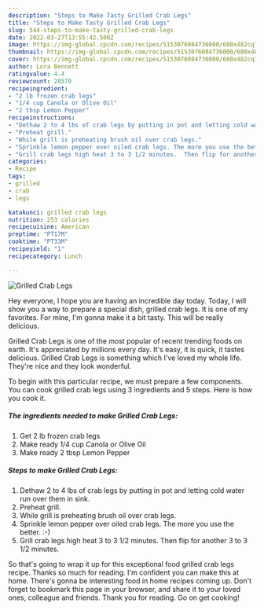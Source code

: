 ```yaml
---
description: "Steps to Make Tasty Grilled Crab Legs"
title: "Steps to Make Tasty Grilled Crab Legs"
slug: 544-steps-to-make-tasty-grilled-crab-legs
date: 2022-03-27T13:55:42.500Z
image: https://img-global.cpcdn.com/recipes/5153076084736000/680x482cq70/grilled-crab-legs-recipe-main-photo.jpg
thumbnail: https://img-global.cpcdn.com/recipes/5153076084736000/680x482cq70/grilled-crab-legs-recipe-main-photo.jpg
cover: https://img-global.cpcdn.com/recipes/5153076084736000/680x482cq70/grilled-crab-legs-recipe-main-photo.jpg
author: Lora Bennett
ratingvalue: 4.4
reviewcount: 28570
recipeingredient:
- "2 lb frozen crab legs"
- "1/4 cup Canola or Olive Oil"
- "2 tbsp Lemon Pepper"
recipeinstructions:
- "Dethaw 2 to 4 lbs of crab legs by putting in pot and letting cold water run over them in sink."
- "Preheat grill."
- "While grill is preheating brush oil over crab legs."
- "Sprinkle lemon pepper over oiled crab legs. The more you use the better. :-)"
- "Grill crab legs high heat 3 to 3 1/2 minutes.  Then flip for another 3 to 3 1/2 minutes."
categories:
- Recipe
tags:
- grilled
- crab
- legs

katakunci: grilled crab legs 
nutrition: 253 calories
recipecuisine: American
preptime: "PT17M"
cooktime: "PT33M"
recipeyield: "1"
recipecategory: Lunch

---
```



![Grilled Crab Legs](https://img-global.cpcdn.com/recipes/5153076084736000/680x482cq70/grilled-crab-legs-recipe-main-photo.jpg)

Hey everyone, I hope you are having an incredible day today. Today, I will show you a way to prepare a special dish, grilled crab legs. It is one of my favorites. For mine, I'm gonna make it a bit tasty. This will be really delicious.

Grilled Crab Legs is one of the most popular of recent trending foods on earth. It's appreciated by millions every day. It's easy, it is quick, it tastes delicious. Grilled Crab Legs is something which I've loved my whole life. They're nice and they look wonderful.




To begin with this particular recipe, we must prepare a few components. You can cook grilled crab legs using 3 ingredients and 5 steps. Here is how you cook it.

<!--inarticleads1-->

##### The ingredients needed to make Grilled Crab Legs:

1. Get 2 lb frozen crab legs
1. Make ready 1/4 cup Canola or Olive Oil
1. Make ready 2 tbsp Lemon Pepper




<!--inarticleads2-->

##### Steps to make Grilled Crab Legs:

1. Dethaw 2 to 4 lbs of crab legs by putting in pot and letting cold water run over them in sink.
1. Preheat grill.
1. While grill is preheating brush oil over crab legs.
1. Sprinkle lemon pepper over oiled crab legs. The more you use the better. :-)
1. Grill crab legs high heat 3 to 3 1/2 minutes.  Then flip for another 3 to 3 1/2 minutes.




So that's going to wrap it up for this exceptional food grilled crab legs recipe. Thanks so much for reading. I'm confident you can make this at home. There's gonna be interesting food in home recipes coming up. Don't forget to bookmark this page in your browser, and share it to your loved ones, colleague and friends. Thank you for reading. Go on get cooking!
